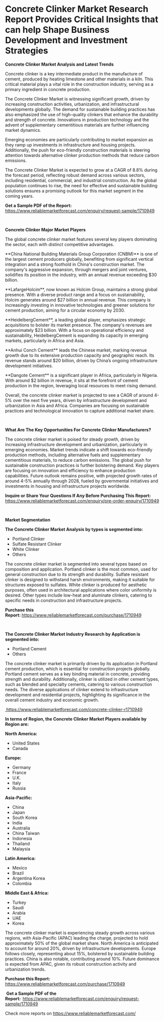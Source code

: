 <p><h1>Concrete Clinker Market Research Report Provides Critical Insights that can help Shape Business Development and Investment Strategies</h1></p><p><strong>Concrete Clinker Market Analysis and Latest Trends</strong></p>
<p><p>Concrete clinker is a key intermediate product in the manufacture of cement, produced by heating limestone and other materials in a kiln. This critical material plays a vital role in the construction industry, serving as a primary ingredient in concrete production. </p><p>The Concrete Clinker Market is witnessing significant growth, driven by increasing construction activities, urbanization, and infrastructural developments globally. The demand for sustainable building practices has also emphasized the use of high-quality clinkers that enhance the durability and strength of concrete. Innovations in production technology and the advent of supplementary cementitious materials are further influencing market dynamics.</p><p>Emerging economies are particularly contributing to market expansion as they ramp up investments in infrastructure and housing projects. Additionally, the push for eco-friendly construction materials is steering attention towards alternative clinker production methods that reduce carbon emissions. </p><p>The Concrete Clinker Market is expected to grow at a CAGR of 8.8% during the forecast period, reflecting robust demand across various sectors, including residential, commercial, and industrial construction. As the global population continues to rise, the need for effective and sustainable building solutions ensures a promising outlook for this market segment in the coming years.</p></p>
<p><strong>Get a Sample PDF of the Report:&nbsp;</strong> <a href="https://www.reliablemarketforecast.com/enquiry/request-sample/1710949?utm_campaign=1144&utm_medium=2&utm_source=Github&utm_content=ia&utm_term=10012025&utm_id=concrete-clinker">https://www.reliablemarketforecast.com/enquiry/request-sample/1710949</a></p>
<p>&nbsp;</p>
<p><strong>Concrete Clinker Major Market Players</strong></p>
<p><p>The global concrete clinker market features several key players dominating the sector, each with distinct competitive advantages. </p><p>**China National Building Materials Group Corporation (CNBM)** is one of the largest cement producers globally, benefiting from significant vertical integration and a strong foothold in China's construction market. The company's aggressive expansion, through mergers and joint ventures, solidifies its position in the industry, with an annual revenue exceeding $30 billion.</p><p>**LafargeHolcim**, now known as Holcim Group, maintains a strong global presence. With a diverse product range and a focus on sustainability, Holcim generates around $27 billion in annual revenue. This company is increasingly investing in innovative technologies and greener solutions for cement production, aiming for a circular economy by 2030.</p><p>**HeidelbergCement**, a leading global player, emphasizes strategic acquisitions to bolster its market presence. The company's revenues are approximately $23 billion. With a focus on operational efficiency and sustainability, HeidelbergCement is expanding its capacity in emerging markets, particularly in Africa and Asia.</p><p>**Anhui Conch Cement** leads the Chinese market, marking revenue growth due to its extensive production capacity and geographic reach. Its revenue stands around $20 billion, driven by China’s ongoing infrastructure development initiatives.</p><p>**Dangote Cement** is a significant player in Africa, particularly in Nigeria. With around $2 billion in revenue, it sits at the forefront of cement production in the region, leveraging local resources to meet rising demand.</p><p>Overall, the concrete clinker market is projected to see a CAGR of around 4-5% over the next five years, driven by infrastructure development and urbanization in Asia and Africa. Companies are focusing on sustainable practices and technological innovation to capture additional market share.</p></p>
<p>&nbsp;</p>
<p><strong>What Are The Key Opportunities For Concrete Clinker Manufacturers?</strong></p>
<p><p>The concrete clinker market is poised for steady growth, driven by increasing infrastructure development and urbanization, particularly in emerging economies. Market trends indicate a shift towards eco-friendly production methods, including alternative fuels and supplementary cementitious materials, to reduce carbon emissions. The global push for sustainable construction practices is further bolstering demand. Key players are focusing on innovation and efficiency to enhance production capabilities. Future outlook remains positive, with projected growth rates of around 4-5% annually through 2028, fueled by governmental initiatives and investments in housing and infrastructure projects worldwide.</p></p>
<p><strong>Inquire or Share Your Questions If Any Before Purchasing This Report:</strong> <a href="https://www.reliablemarketforecast.com/enquiry/pre-order-enquiry/1710949?utm_campaign=1144&utm_medium=2&utm_source=Github&utm_content=ia&utm_term=10012025&utm_id=concrete-clinker">https://www.reliablemarketforecast.com/enquiry/pre-order-enquiry/1710949</a></p>
<p>&nbsp;</p>
<p><strong>Market Segmentation</strong></p>
<p><strong>The Concrete Clinker Market Analysis by types is segmented into:</strong></p>
<p><ul><li>Portland Clinker</li><li>Sulfate Resistant Clinker</li><li>White Clinker</li><li>Others</li></ul></p>
<p><p>The concrete clinker market is segmented into several types based on composition and application. Portland clinker is the most common, used for general construction due to its strength and durability. Sulfate resistant clinker is designed to withstand harsh environments, making it suitable for structures exposed to sulfates. White clinker is produced for aesthetic purposes, often used in architectural applications where color uniformity is desired. Other types include low-heat and aluminate clinkers, catering to specific needs in construction and infrastructure projects.</p></p>
<p><strong>Purchase this Report:&nbsp;</strong><a href="https://www.reliablemarketforecast.com/purchase/1710949?utm_campaign=1144&utm_medium=2&utm_source=Github&utm_content=ia&utm_term=10012025&utm_id=concrete-clinker">https://www.reliablemarketforecast.com/purchase/1710949</a></p>
<p>&nbsp;</p>
<p><strong>The Concrete Clinker Market Industry Research by Application is segmented into:</strong></p>
<p><ul><li>Portland Cement</li><li>Others</li></ul></p>
<p><p>The concrete clinker market is primarily driven by its application in Portland cement production, which is essential for construction projects globally. Portland cement serves as a key binding material in concrete, providing strength and durability. Additionally, clinker is utilized in other cement types, such as blended and specialty cements, catering to various construction needs. The diverse applications of clinker extend to infrastructure development and residential projects, highlighting its significance in the overall cement industry and economic growth.</p></p>
<p><a href="https://www.reliablemarketforecast.com/concrete-clinker-r1710949?utm_campaign=1144&utm_medium=2&utm_source=Github&utm_content=ia&utm_term=10012025&utm_id=concrete-clinker">&nbsp;https://www.reliablemarketforecast.com/concrete-clinker-r1710949</a></p>
<p><strong>In terms of Region, the Concrete Clinker Market Players available by Region are:</strong></p>
<p>
    <p> <strong> North America: </strong>
        <ul>
            <li>United States</li>
            <li>Canada</li>
        </ul>
        </p> 
    <p> <strong> Europe: </strong>
        <ul>
            <li>Germany</li>
            <li>France</li>
            <li>U.K.</li>
            <li>Italy</li>
            <li>Russia</li>
        </ul>
        </p> 
    <p> <strong> Asia-Pacific: </strong>
        <ul>
            <li>China</li>
            <li>Japan</li>
            <li>South Korea</li>
            <li>India</li>
            <li>Australia</li>
            <li>China Taiwan</li>
            <li>Indonesia</li>
            <li>Thailand</li>
            <li>Malaysia</li>
        </ul>
        </p> 
    <p> <strong> Latin America: </strong>
        <ul>
            <li>Mexico</li>
            <li>Brazil</li>
            <li>Argentina Korea</li>
            <li>Colombia</li>
        </ul>
        </p> 
    <p> <strong> Middle East & Africa: </strong>
        <ul>
            <li>Turkey</li>
            <li>Saudi</li>
            <li>Arabia</li>
            <li>UAE</li>
            <li>Korea</li>
        </ul>
    </p>
    </p>
<p><p>The concrete clinker market is experiencing steady growth across various regions, with Asia-Pacific (APAC) leading the charge, projected to hold approximately 50% of the global market share. North America is anticipated to account for around 20%, driven by infrastructure developments. Europe follows closely, representing about 15%, bolstered by sustainable building practices. China is also notable, contributing around 10%. Future dominance is expected from APAC, given its robust construction activity and urbanization trends.</p></p>
<p><strong>Purchase this Report: </strong><a href="https://www.reliablemarketforecast.com/purchase/1710949?utm_campaign=1144&utm_medium=2&utm_source=Github&utm_content=ia&utm_term=10012025&utm_id=concrete-clinker">https://www.reliablemarketforecast.com/purchase/1710949</a></p>
<p>&nbsp;<strong>Get a Sample PDF of the Report:&nbsp;&nbsp;</strong><a href="https://www.reliablemarketforecast.com/enquiry/request-sample/1710949?utm_campaign=1144&utm_medium=2&utm_source=Github&utm_content=ia&utm_term=10012025&utm_id=concrete-clinker">https://www.reliablemarketforecast.com/enquiry/request-sample/1710949</a></p>
<p><strong></strong></p>
<p>Check more reports on <a href="https://www.reliablemarketforecast.com/?utm_campaign=1144&utm_medium=2&utm_source=Github&utm_content=ia&utm_term=10012025&utm_id=concrete-clinker">https://www.reliablemarketforecast.com/</a></p>